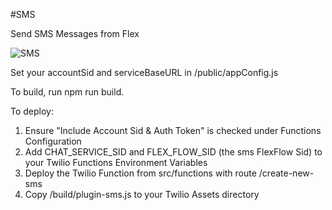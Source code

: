 #SMS

Send SMS Messages from Flex

![SMS](https://zaffre-cow-9057.twil.io/assets/outbound%20SMS.gif)

Set your accountSid and serviceBaseURL in /public/appConfig.js

To build, run npm run build.

To deploy:

1. Ensure "Include Account Sid & Auth Token" is checked under Functions Configuration
2. Add CHAT_SERVICE_SID and FLEX_FLOW_SID (the sms FlexFlow Sid) to your Twilio Functions Environment Variables
3. Deploy the Twilio Function from src/functions with route /create-new-sms
4. Copy /build/plugin-sms.js to your Twilio Assets directory


